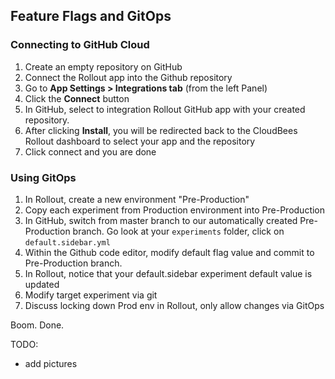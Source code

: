 ## Feature Flags and GitOps
### Connecting to GitHub Cloud
1. Create an empty repository on GitHub
2. Connect the Rollout app into the Github repository
  1. Go to **App Settings > Integrations tab** (from the left Panel)
  2. Click the **Connect** button
3. In GitHub, select to integration Rollout GitHub app with your created repository.
4. After clicking **Install**, you will be redirected back to the CloudBees Rollout dashboard to select your app and the repository
5. Click connect and you are done

### Using GitOps
1. In Rollout, create a new environment "Pre-Production"
2. Copy each experiment from Production environment into Pre-Production
3. In GitHub, switch from master branch to our automatically created Pre-Production branch. Go look at your `experiments` folder, click on `default.sidebar.yml`
4. Within the Github code editor, modify default flag value and commit to Pre-Production branch.
5. In Rollout, notice that your default.sidebar experiment default value is updated
6. Modify target experiment via git
7. Discuss locking down Prod env in Rollout, only allow changes via GitOps

Boom. Done.

TODO:
* add pictures
